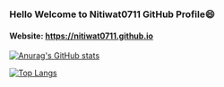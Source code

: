 ### Hello Welcome to Nitiwat0711 GitHub Profile😄
#### Website: https://nitiwat0711.github.io

[![Anurag's GitHub stats](https://github-readme-stats.vercel.app/api?username=Nitiwat0711&count_private=true&show_icons=true&theme=gruvbox)](https://github.com/anuraghazra/github-readme-stats)

[![Top Langs](https://github-readme-stats.vercel.app/api/top-langs/?username=Nitiwat0711)](https://github.com/anuraghazra/github-readme-stats)
<!--
**Nitiwat0711/Nitiwat0711** is a ✨ _special_ ✨ repository because its `README.md` (this file) appears on your GitHub profile.

Here are some ideas to get you started:

- 🔭 I’m currently working on ...
- 🌱 I’m currently learning ...
- 👯 I’m looking to collaborate on ...
- 🤔 I’m looking for help with ...
- 💬 Ask me about ...
- 📫 How to reach me: ...
- 😄 Pronouns: ...
- ⚡ Fun fact: ...
-->
